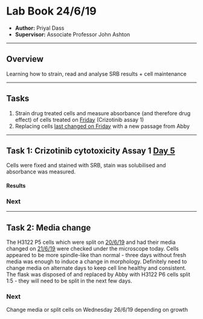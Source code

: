 # Lab Book 24/6/19
- **Author:** Priyal Dass
- **Supervisor:** Associate Professor John Ashton
------------------------------------------------------------------
## Overview

Learning how to strain, read and analyse SRB results + cell maintenance

------------------------------------------------------------------
## Tasks

1. Strain drug treated cells and measure absorbance (and therefore drug effect) of cells treated on [Friday](../Daily_lab_book/LB_19-6-21.md) (Crizotinib assay 1)
2. Replacing cells [last changed on Friday](../Daily_lab_book/LB_19-6-21.md) with a new passage from Abby
------------------------------------------------------------------
## Task 1: Crizotinib cytotoxicity Assay 1 [Day 5](../Protocols/Cytotoxicity_assay.md)

Cells were fixed and stained with SRB, stain was solubilised and absorbance was measured.

#### Results


### Next


------------------------------------------------------------------
## Task 2: Media change

The H3122 P5 cells which were split on [20/6/19](../Daily_lab_book/LB_19-6-20.md) and had their media changed on [21/6/19](../Daily_lab_book/LB_19-6-21.md) were checked under the microscope today. Cells appeared to be more spindle-like than normal - three days without fresh media was enough to induce a change in morphology. Definitely need to change media on alternate days to keep cell line healthy and consistent.
The flask was disposed of and replaced by Abby with H3122 P6 cells split 1:5 - they will need to be split in the next few days.



### Next
Change media or split cells on Wednesday 26/6/19 depending on growth
